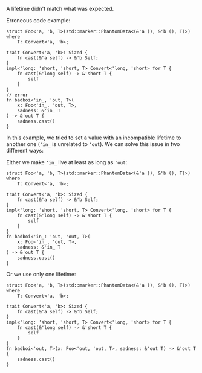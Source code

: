 A lifetime didn't match what was expected.

Erroneous code example:

```compile_fail,E0623
struct Foo<'a, 'b, T>(std::marker::PhantomData<(&'a (), &'b (), T)>)
where
    T: Convert<'a, 'b>;

trait Convert<'a, 'b>: Sized {
    fn cast(&'a self) -> &'b Self;
}
impl<'long: 'short, 'short, T> Convert<'long, 'short> for T {
    fn cast(&'long self) -> &'short T {
        self
    }
}
// error
fn badboi<'in_, 'out, T>(
    x: Foo<'in_, 'out, T>,
    sadness: &'in_ T
) -> &'out T {
    sadness.cast()
}
```

In this example, we tried to set a value with an incompatible lifetime to
another one (`'in_` is unrelated to `'out`). We can solve this issue in
two different ways:

Either we make `'in_` live at least as long as `'out`:

```
struct Foo<'a, 'b, T>(std::marker::PhantomData<(&'a (), &'b (), T)>)
where
    T: Convert<'a, 'b>;

trait Convert<'a, 'b>: Sized {
    fn cast(&'a self) -> &'b Self;
}
impl<'long: 'short, 'short, T> Convert<'long, 'short> for T {
    fn cast(&'long self) -> &'short T {
        self
    }
}
fn badboi<'in_: 'out, 'out, T>(
    x: Foo<'in_, 'out, T>,
    sadness: &'in_ T
) -> &'out T {
    sadness.cast()
}
```

Or we use only one lifetime:

```
struct Foo<'a, 'b, T>(std::marker::PhantomData<(&'a (), &'b (), T)>)
where
    T: Convert<'a, 'b>;

trait Convert<'a, 'b>: Sized {
    fn cast(&'a self) -> &'b Self;
}
impl<'long: 'short, 'short, T> Convert<'long, 'short> for T {
    fn cast(&'long self) -> &'short T {
        self
    }
}
fn badboi<'out, T>(x: Foo<'out, 'out, T>, sadness: &'out T) -> &'out T {
    sadness.cast()
}
```
